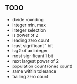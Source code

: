 TODO
----
- divide rounding
- integer min, max
- integer selection
- is power of 2
- leading zero count
- least significant 1 bit
- log2 of an integer
- most significant 1 bit
- next largest power of 2
- population count (ones count)
- same within tolerance
- trailing zero count
